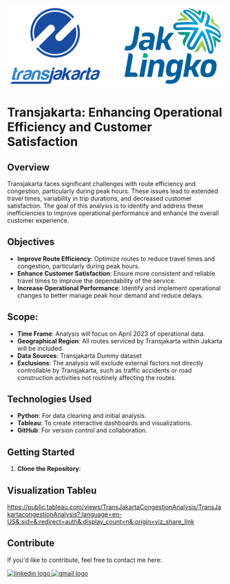 ![Header](Ilustration.png)

# Transjakarta: Enhancing Operational Efficiency and Customer Satisfaction

## Overview

Transjakarta faces significant challenges with route efficiency and congestion, particularly during peak hours. These issues lead to extended travel times, variability in trip durations, and decreased customer satisfaction. The goal of this analysis is to identify and address these inefficiencies to improve operational performance and enhance the overall customer experience.


## Objectives

- **Improve Route Efficiency**: Optimize routes to reduce travel times and congestion, particularly during peak hours.
- **Enhance Customer Satisfaction**: Ensure more consistent and reliable travel times to improve the dependability of the service.
- **Increase Operational Performance**: Identify and implement operational changes to better manage peak hour demand and reduce delays.

## Scope:

- **Time Frame**: Analysis will focus on April 2023 of operational data.
- **Geographical Region**: All routes serviced by Transjakarta within Jakarta will be included.
- **Data Sources**: Transjakarta Dummy dataset
- **Exclusions**: The analysis will exclude external factors not directly controllable by Transjakarta, such as traffic accidents or road construction activities not routinely affecting the routes.

## Technologies Used

- **Python**: For data cleaning and initial analysis.
- **Tableau**: To create interactive dashboards and visualizations.
- **GitHub**: For version control and collaboration.

## Getting Started

1. **Clone the Repository**:

## Visualization Tableu
https://public.tableau.com/views/TransJakartaCongestionAnalysis/TransJakartacongestionAnalysis?:language=en-US&:sid=&:redirect=auth&:display_count=n&:origin=viz_share_link

## Contribute

If you'd like to contribute, feel free to contact me here:

<a href="https://www.linkedin.com/in/galuh-anjarweni-b50368262/" target="_blank">
    <img src="https://raw.githubusercontent.com/maurodesouza/profile-readme-generator/master/src/assets/icons/social/linkedin/default.svg" width="52" height="40" alt="linkedin logo"/>
  </a>
  <a href="anjarwenig@gmail.com" target="_blank">
    <img src="https://raw.githubusercontent.com/maurodesouza/profile-readme-generator/master/src/assets/icons/social/gmail/default.svg"  width="52" height="40" alt="gmail logo"/>
  </a>
